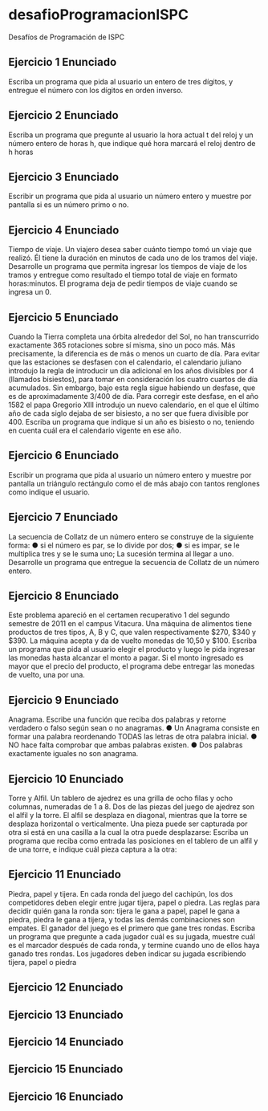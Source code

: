 # desafioProgramacionISPC
Desafíos de Programación de ISPC

## Ejercicio 1 Enunciado
Escriba un programa que pida al usuario un entero de tres dígitos, y entregue el número con los dígitos en orden inverso.

## Ejercicio 2 Enunciado
Escriba un programa que pregunte al usuario la hora actual t del reloj y un número entero de horas h, que indique qué hora marcará el reloj dentro de h horas

## Ejercicio 3 Enunciado
Escribir un programa que pida al usuario un número entero y muestre por pantalla si es un número primo o no.

## Ejercicio 4 Enunciado
Tiempo de viaje. Un viajero desea saber cuánto tiempo tomó un viaje que realizó. Él tiene la duración en minutos de cada uno de los tramos del viaje.
Desarrolle un programa que permita ingresar los tiempos de viaje de los tramos y entregue como resultado el tiempo total de viaje en formato horas:minutos.
El programa deja de pedir tiempos de viaje cuando se ingresa un 0.

## Ejercicio 5 Enunciado
Cuando la Tierra completa una órbita alrededor del Sol, no han transcurrido
exactamente 365 rotaciones sobre sí misma, sino un poco más. Más precisamente, la diferencia es de más o menos un cuarto de día.
Para evitar que las estaciones se desfasen con el calendario, el calendario juliano introdujo la regla de introducir un día adicional en los años divisibles por 4 (llamados bisiestos), para tomar en consideración los cuatro cuartos de día acumulados.
Sin embargo, bajo esta regla sigue habiendo un desfase, que es de aproximadamente 3/400 de día.
Para corregir este desfase, en el año 1582 el papa Gregorio XIII introdujo un nuevo calendario, en el que el último año de cada siglo dejaba de ser bisiesto, a no ser que fuera divisible por 400.
Escriba un programa que indique si un año es bisiesto o no, teniendo en cuenta cuál era el calendario vigente en ese año.

## Ejercicio 6 Enunciado
Escribir un programa que pida al usuario un número entero y muestre por pantalla un triángulo rectángulo como el de más abajo con tantos renglones como indique el usuario.

## Ejercicio 7 Enunciado
La secuencia de Collatz de un número entero se construye de la siguiente forma:
● si el número es par, se lo divide por dos;
● si es impar, se le multiplica tres y se le suma uno;
La sucesión termina al llegar a uno.
Desarrolle un programa que entregue la secuencia de Collatz de un número entero.

## Ejercicio 8 Enunciado
Este problema apareció en el certamen recuperativo 1 del segundo semestre de 2011 en el campus Vitacura.
Una máquina de alimentos tiene productos de tres tipos, A, B y C, que valen
respectivamente $270, $340 y $390. La máquina acepta y da de vuelto monedas de $10,$50 y $100.
Escriba un programa que pida al usuario elegir el producto y luego le pida ingresar las monedas hasta alcanzar el monto a pagar. Si el monto ingresado es mayor que el precio del producto, el programa debe entregar las monedas de vuelto, una por una.

## Ejercicio 9 Enunciado
Anagrama. Escribe una función que reciba dos palabras y retorne
verdadero o falso según sean o no anagramas.
● Un Anagrama consiste en formar una palabra reordenando TODAS las letras de
otra palabra inicial.
● NO hace falta comprobar que ambas palabras existen.
● Dos palabras exactamente iguales no son anagrama.

## Ejercicio 10 Enunciado
Torre y Alfil. Un tablero de ajedrez es una grilla de ocho filas y ocho columnas,
numeradas de 1 a 8. Dos de las piezas del juego de ajedrez son el alfil y la torre. El alfil se
desplaza en diagonal, mientras que la torre se desplaza horizontal o verticalmente. Una
pieza puede ser capturada por otra si está en una casilla a la cual la otra puede
desplazarse:
Escriba un programa que reciba como entrada las posiciones en el tablero de un alfil y de
una torre, e indique cuál pieza captura a la otra:

## Ejercicio 11 Enunciado
Piedra, papel y tijera. En cada ronda del juego del cachipún, los dos competidores
deben elegir entre jugar tijera, papel o piedra.
Las reglas para decidir quién gana la ronda son: tijera le gana a papel, papel le gana a
piedra, piedra le gana a tijera, y todas las demás combinaciones son empates.
El ganador del juego es el primero que gane tres rondas.
Escriba un programa que pregunte a cada jugador cuál es su jugada, muestre cuál es el
marcador después de cada ronda, y termine cuando uno de ellos haya ganado tres
rondas. Los jugadores deben indicar su jugada escribiendo tijera, papel o piedra

## Ejercicio 12 Enunciado

## Ejercicio 13 Enunciado

## Ejercicio 14 Enunciado

## Ejercicio 15 Enunciado

## Ejercicio 16 Enunciado
